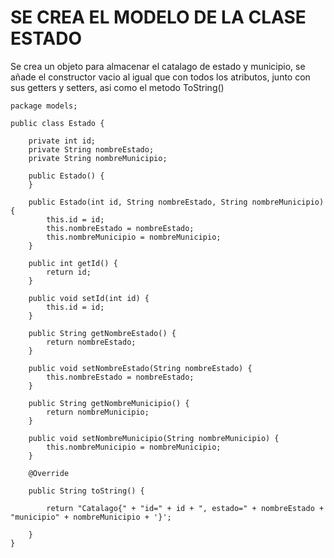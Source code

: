 <h1>SE CREA EL MODELO DE LA CLASE ESTADO</h1>
Se crea un objeto para almacenar el catalago de estado y municipio, se añade el constructor vacio al igual que con todos los atributos, junto con sus getters y setters, asi como el metodo ToString()<br>

```
package models;

public class Estado {

    private int id;
    private String nombreEstado;
    private String nombreMunicipio;

    public Estado() {
    }

    public Estado(int id, String nombreEstado, String nombreMunicipio) {
        this.id = id;
        this.nombreEstado = nombreEstado;
        this.nombreMunicipio = nombreMunicipio;
    }

    public int getId() {
        return id;
    }

    public void setId(int id) {
        this.id = id;
    }

    public String getNombreEstado() {
        return nombreEstado;
    }

    public void setNombreEstado(String nombreEstado) {
        this.nombreEstado = nombreEstado;
    }

    public String getNombreMunicipio() {
        return nombreMunicipio;
    }

    public void setNombreMunicipio(String nombreMunicipio) {
        this.nombreMunicipio = nombreMunicipio;
    }

    @Override

    public String toString() {

        return "Catalago{" + "id=" + id + ", estado=" + nombreEstado + "municipio" + nombreMunicipio + '}';

    }
}
```

